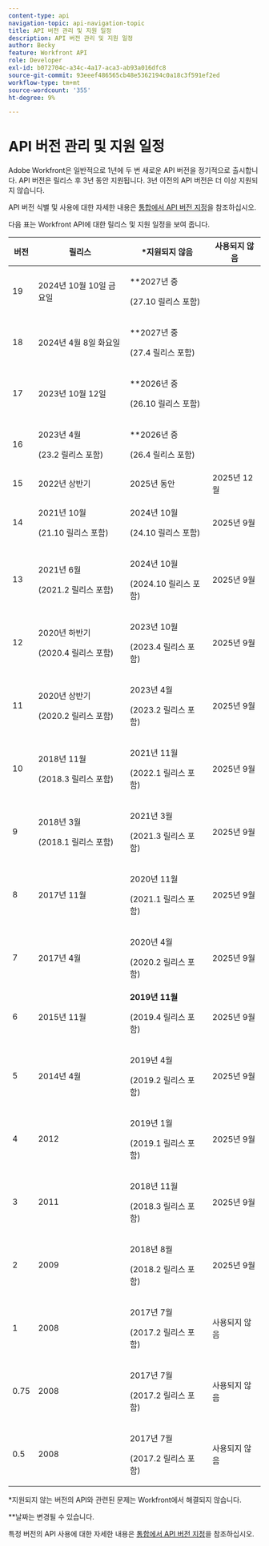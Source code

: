 ```yaml
---
content-type: api
navigation-topic: api-navigation-topic
title: API 버전 관리 및 지원 일정
description: API 버전 관리 및 지원 일정
author: Becky
feature: Workfront API
role: Developer
exl-id: b072704c-a34c-4a17-aca3-ab93a016dfc8
source-git-commit: 93eeef486565cb48e5362194c0a18c3f591ef2ed
workflow-type: tm+mt
source-wordcount: '355'
ht-degree: 9%

---
```


# API 버전 관리 및 지원 일정



Adobe Workfront은 일반적으로 1년에 두 번 새로운 API 버전을 정기적으로 출시합니다. API 버전은 릴리스 후 3년 동안 지원됩니다. 3년 이전의 API 버전은 더 이상 지원되지 않습니다.

API 버전 식별 및 사용에 대한 자세한 내용은 [통합에서 API 버전 지정](/help/quicksilver/wf-api/api/specify-api-version-integrations.md)을 참조하십시오.

다음 표는 Workfront API에 대한 릴리스 및 지원 일정을 보여 줍니다.

<table style="table-layout:auto"> 
 <col> 
 <col> 
 <col> 
 <thead> 
  <tr> 
   <th><strong>버전</strong> </th> 
   <th><strong>릴리스</strong> </th> 
   <th><strong>*지원되지 않음</strong> </th> 
   <th><strong>사용되지 않음</strong> </th> 
  </tr> 
 </thead> 
 <tbody> 
 <tr>
   <td>19</td> 
   <td> <p>2024년 10월 10일 금요일</p> </td> 
   <td> <p>**2027년 중</p> <p>(27.10 릴리스 포함)</p> </td> 
   <td></td> 
  </tr>  <tr>
 <tr>
   <td>18</td> 
   <td> <p>2024년 4월 8일 화요일</p> </td> 
   <td> <p>**2027년 중</p> <p>(27.4 릴리스 포함)</p> </td> 
   <td></td> 
  </tr>  <tr>
   <td>17</td> 
   <td> <p>2023년 10월 12일</p> </td> 
   <td> <p>**2026년 중</p> <p>(26.10 릴리스 포함)</p> </td> 
   <td></td> 
  </tr> 
 <tr>
   <td>16</td> 
   <td> <p>2023년 4월</p> <p>(23.2 릴리스 포함)</p> </td> 
   <td> <p>**2026년 중</p> <p>(26.4 릴리스 포함)</p> </td> 
   <td></td> 
  </tr> 
  <tr> 
   <td>15</td> 
   <td>2022년 상반기</td> 
   <td>2025년 동안</td> 
   <td>2025년 12월</td> 
  </tr> 
  <tr> 
   <td>14</td> 
   <td> <p>2021년 10월</p> <p>(21.10 릴리스 포함)</p> </td> 
   <td> <p>2024년 10월</p> <p>(24.10 릴리스 포함)</p> </td> 
   <td>2025년 9월</td> 
  </tr> 
  <tr> 
   <td>13</td> 
   <td> <p>2021년 6월</p> <p>(2021.2 릴리스 포함)</p> </td> 
   <td> <p>2024년 10월</p> <p>(2024.10 릴리스 포함)</p> </td> 
   <td>2025년 9월</td> 
  </tr> 
  <tr> 
   <td>12</td> 
   <td> <p>2020년 하반기</p> <p>(2020.4 릴리스 포함)</p> </td> 
   <td> <p>2023년 10월</p> <p>(2023.4 릴리스 포함)</p> </td> 
   <td>2025년 9월</td> 
  </tr> 
  <tr> 
   <td>11</td> 
   <td> <p>2020년 상반기</p> <p>(2020.2 릴리스 포함)</p> </td> 
   <td> <p>2023년 4월</p> <p>(2023.2 릴리스 포함)</p> </td> 
   <td>2025년 9월</td> 
  </tr> 
  <tr> 
   <td>10</td> 
   <td> <p>2018년 11월</p> <p>(2018.3 릴리스 포함)</p> </td> 
   <td> <p>2021년 11월</p> <p>(2022.1 릴리스 포함)</p> </td> 
   <td>2025년 9월</td> 
  </tr> 
  <tr> 
   <td>9</td> 
   <td> <p>2018년 3월</p> <p>(2018.1 릴리스 포함)</p> </td> 
   <td> <p>2021년 3월</p> <p>(2021.3 릴리스 포함)</p> </td> 
   <td>2025년 9월</td> 
  </tr> 
  <tr> 
   <td>8</td> 
   <td>2017년 11월</td> 
   <td> <p>2020년 11월</p> <p>(2021.1 릴리스 포함)</p> </td> 
   <td>2025년 9월</td> 
  </tr> 
  <tr> 
   <td>7</td> 
   <td>2017년 4월</td> 
   <td> <p>2020년 4월</p> <p>(2020.2 릴리스 포함)</p> </td> 
   <td>2025년 9월</td> 
  </tr> 
  <tr> 
   <td>6</td> 
   <td>2015년 11월</td> 
   <td><strong>2019년 11월</strong> <p>(2019.4 릴리스 포함)</p> 
   <td>2025년 9월</td> 
   </td> 
  </tr> 
  <tr> 
   <td>5</td> 
   <td>2014년 4월</td> 
   <td> <p>2019년 4월</p> <p>(2019.2 릴리스 포함)</p> </td> 
   <td>2025년 9월</td> 
  </tr> 
  <tr> 
   <td>4</td> 
   <td>2012</td> 
   <td> <p>2019년 1월</p> <p>(2019.1 릴리스 포함)</p> </td> 
   <td>2025년 9월</td> 
  </tr> 
  <tr> 
   <td>3</td> 
   <td>2011</td> 
   <td> <p>2018년 11월</p> <p>(2018.3 릴리스 포함)</p> </td> 
   <td>2025년 9월</td> 
  </tr> 
  <tr> 
   <td>2</td> 
   <td>2009</td> 
   <td> <p>2018년 8월</p> <p>(2018.2 릴리스 포함)</p> </td> 
   <td>2025년 9월</td> 
  </tr> 
  <tr> 
   <td>1</td> 
   <td>2008</td> 
   <td> <p>2017년 7월</p> <p>(2017.2 릴리스 포함)</p> </td> 
   <td>사용되지 않음</td> 
  </tr> 
  <tr> 
   <td>0.75</td> 
   <td>2008</td> 
   <td> <p>2017년 7월</p> <p>(2017.2 릴리스 포함)</p> </td> 
   <td>사용되지 않음</td> 
  </tr> 
  <tr> 
   <td>0.5</td> 
   <td>2008</td> 
   <td> <p>2017년 7월</p> <p>(2017.2 릴리스 포함)</p> </td> 
   <td>사용되지 않음</td> 
  </tr> 
 </tbody> 
</table>

&#42;지원되지 않는 버전의 API와 관련된 문제는 Workfront에서 해결되지 않습니다.

&#42;&#42;날짜는 변경될 수 있습니다.

특정 버전의 API 사용에 대한 자세한 내용은 [통합에서 API 버전 지정](../../wf-api/api/specify-api-version-integrations.md)을 참조하십시오.
